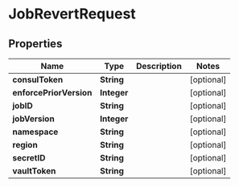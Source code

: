 

# JobRevertRequest


## Properties

Name | Type | Description | Notes
------------ | ------------- | ------------- | -------------
**consulToken** | **String** |  |  [optional]
**enforcePriorVersion** | **Integer** |  |  [optional]
**jobID** | **String** |  |  [optional]
**jobVersion** | **Integer** |  |  [optional]
**namespace** | **String** |  |  [optional]
**region** | **String** |  |  [optional]
**secretID** | **String** |  |  [optional]
**vaultToken** | **String** |  |  [optional]




